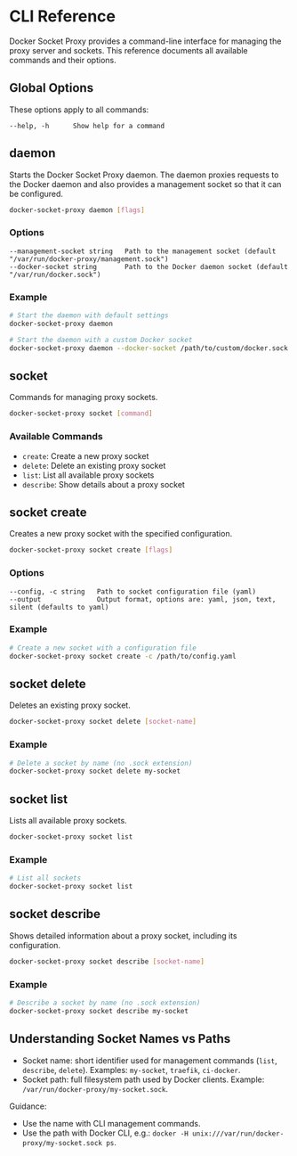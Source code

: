# CLI Reference

Docker Socket Proxy provides a command-line interface for managing the proxy server and sockets. This reference documents all available commands and their options.

## Global Options

These options apply to all commands:

```
--help, -h      Show help for a command
```

## daemon

Starts the Docker Socket Proxy daemon. The daemon proxies requests to the Docker daemon and also provides a management socket so that it can be configured.

```bash
docker-socket-proxy daemon [flags]
```

### Options

```
--management-socket string   Path to the management socket (default "/var/run/docker-proxy/management.sock")
--docker-socket string       Path to the Docker daemon socket (default "/var/run/docker.sock")
```

### Example

```bash
# Start the daemon with default settings
docker-socket-proxy daemon

# Start the daemon with a custom Docker socket
docker-socket-proxy daemon --docker-socket /path/to/custom/docker.sock
```

## socket

Commands for managing proxy sockets.

```bash
docker-socket-proxy socket [command]
```

### Available Commands

- `create`: Create a new proxy socket
- `delete`: Delete an existing proxy socket
- `list`: List all available proxy sockets
- `describe`: Show details about a proxy socket

## socket create

Creates a new proxy socket with the specified configuration.

```bash
docker-socket-proxy socket create [flags]
```

### Options

```
--config, -c string   Path to socket configuration file (yaml)
--output              Output format, options are: yaml, json, text, silent (defaults to yaml)
```

### Example

```bash
# Create a new socket with a configuration file
docker-socket-proxy socket create -c /path/to/config.yaml
```

## socket delete

Deletes an existing proxy socket.

```bash
docker-socket-proxy socket delete [socket-name]
```

### Example

```bash
# Delete a socket by name (no .sock extension)
docker-socket-proxy socket delete my-socket
```

## socket list

Lists all available proxy sockets.

```bash
docker-socket-proxy socket list
```

### Example

```bash
# List all sockets
docker-socket-proxy socket list
```

## socket describe

Shows detailed information about a proxy socket, including its configuration.

```bash
docker-socket-proxy socket describe [socket-name]
```

### Example

```bash
# Describe a socket by name (no .sock extension)
docker-socket-proxy socket describe my-socket
```

## Understanding Socket Names vs Paths

- Socket name: short identifier used for management commands (`list`, `describe`, `delete`). Examples: `my-socket`, `traefik`, `ci-docker`.
- Socket path: full filesystem path used by Docker clients. Example: `/var/run/docker-proxy/my-socket.sock`.

Guidance:
- Use the name with CLI management commands.
- Use the path with Docker CLI, e.g.: `docker -H unix:///var/run/docker-proxy/my-socket.sock ps`.
